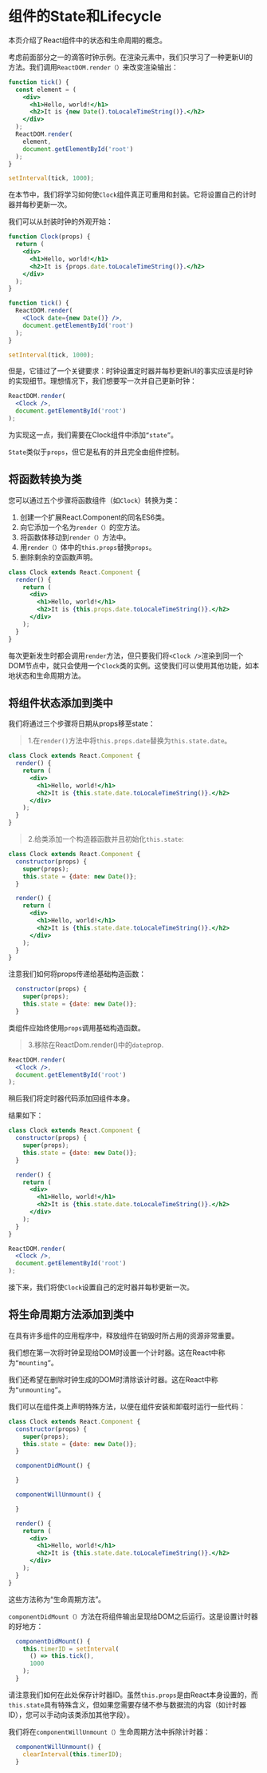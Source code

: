 # 组件的State和Lifecycle

本页介绍了React组件中的状态和生命周期的概念。

考虑前面部分之一的滴答时钟示例。在渲染元素中，我们只学习了一种更新UI的方法。我们调用`ReactDOM.render（）`来改变渲染输出：

```jsx
function tick() {
  const element = (
    <div>
      <h1>Hello, world!</h1>
      <h2>It is {new Date().toLocaleTimeString()}.</h2>
    </div>
  );
  ReactDOM.render(
    element,
    document.getElementById('root')
  );
}

setInterval(tick, 1000);
```

在本节中，我们将学习如何使`Clock`组件真正可重用和封装。它将设置自己的计时器并每秒更新一次。

我们可以从封装时钟的外观开始：

```jsx
function Clock(props) {
  return (
    <div>
      <h1>Hello, world!</h1>
      <h2>It is {props.date.toLocaleTimeString()}.</h2>
    </div>
  );
}

function tick() {
  ReactDOM.render(
    <Clock date={new Date()} />,
    document.getElementById('root')
  );
}

setInterval(tick, 1000);
```

但是，它错过了一个关键要求：时钟设置定时器并每秒更新UI的事实应该是时钟的实现细节。理想情况下，我们想要写一次并自己更新时钟：

```jsx
ReactDOM.render(
  <Clock />,
  document.getElementById('root')
);
```

为实现这一点，我们需要在Clock组件中添加`“state”`。

`State`类似于`props`，但它是私有的并且完全由组件控制。

## 将函数转换为类

您可以通过五个步骤将函数组件（如`Clock`）转换为类：

1. 创建一个扩展React.Component的同名ES6类。
2. 向它添加一个名为`render（）`的空方法。
3. 将函数体移动到`render（）`方法中。
4. 用`render（）`体中的`this.props`替换`props`。
5. 删除剩余的空函数声明。

```jsx
class Clock extends React.Component {
  render() {
    return (
      <div>
        <h1>Hello, world!</h1>
        <h2>It is {this.props.date.toLocaleTimeString()}.</h2>
      </div>
    );
  }
}
```

每次更新发生时都会调用`render`方法，但只要我们将`<Clock />`渲染到同一个DOM节点中，就只会使用一个`Clock`类的实例。这使我们可以使用其他功能，如本地状态和生命周期方法。

## 将组件状态添加到类中

我们将通过三个步骤将日期从props移至state：

> 1.在`render()`方法中将`this.props.date`替换为`this.state.date`。

```jsx
class Clock extends React.Component {
  render() {
    return (
      <div>
        <h1>Hello, world!</h1>
        <h2>It is {this.state.date.toLocaleTimeString()}.</h2>
      </div>
    );
  }
}
```

> 2.给类添加一个构造器函数并且初始化`this.state`:

```jsx
class Clock extends React.Component {
  constructor(props) {
    super(props);
    this.state = {date: new Date()};
  }

  render() {
    return (
      <div>
        <h1>Hello, world!</h1>
        <h2>It is {this.state.date.toLocaleTimeString()}.</h2>
      </div>
    );
  }
}
```

注意我们如何将props传递给基础构造函数：

```jsx
  constructor(props) {
    super(props);
    this.state = {date: new Date()};
  }

```

类组件应始终使用`props`调用基础构造函数。

> 3.移除在ReactDom.render()中的`date`prop.

```jsx
ReactDOM.render(
  <Clock />,
  document.getElementById('root')
);
```

稍后我们将定时器代码添加回组件本身。

结果如下：

```jsx
class Clock extends React.Component {
  constructor(props) {
    super(props);
    this.state = {date: new Date()};
  }

  render() {
    return (
      <div>
        <h1>Hello, world!</h1>
        <h2>It is {this.state.date.toLocaleTimeString()}.</h2>
      </div>
    );
  }
}

ReactDOM.render(
  <Clock />,
  document.getElementById('root')
);
```

接下来，我们将使`Clock`设置自己的定时器并每秒更新一次。

## 将生命周期方法添加到类中

在具有许多组件的应用程序中，释放组件在销毁时所占用的资源非常重要。

我们想在第一次将时钟呈现给DOM时设置一个计时器。这在React中称为`“mounting”`。

我们还希望在删除时钟生成的DOM时清除该计时器。这在React中称为`“unmounting”`。

我们可以在组件类上声明特殊方法，以便在组件安装和卸载时运行一些代码：

```jsx
class Clock extends React.Component {
  constructor(props) {
    super(props);
    this.state = {date: new Date()};
  }

  componentDidMount() {

  }

  componentWillUnmount() {

  }

  render() {
    return (
      <div>
        <h1>Hello, world!</h1>
        <h2>It is {this.state.date.toLocaleTimeString()}.</h2>
      </div>
    );
  }
}
```

这些方法称为“生命周期方法”。

`componentDidMount（）`方法在将组件输出呈现给DOM之后运行。这是设置计时器的好地方：

```jsx
  componentDidMount() {
    this.timerID = setInterval(
      () => this.tick(),
      1000
    );
  }

```

请注意我们如何在此处保存计时器ID。虽然`this.props`是由React本身设置的，而`this.state`具有特殊含义，但如果您需要存储不参与数据流的内容（如计时器ID），您可以手动向该类添加其他字段）。

我们将在`componentWillUnmount（）`生命周期方法中拆除计时器：

```jsx
  componentWillUnmount() {
    clearInterval(this.timerID);
  }
```
